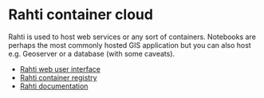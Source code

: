 # Rahti container cloud

Rahti is used to host web services or any sort of containers. Notebooks are perhaps the most commonly hosted GIS application but you can also host e.g. Geoserver or a database (with some caveats).

* [Rahti web user interface](https://rahti.csc.fi:8443/)
* [Rahti container registry](https://registry-console.rahti.csc.fi/)
* [Rahti documentation](https://docs.csc.fi/cloud/rahti/)

